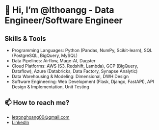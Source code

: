 # 👋 Hi, I’m @lthoangg - Data Engineer/Software Engineer
## Skills & Tools
- Programming Languages: Python (Pandas, NumPy, Scikit-learn), SQL (PostgreSQL, BigQuery, MySQL)
- Data Pipelines: Airflow, Mage-AI, Dagster
- Cloud Platforms: AWS (S3, Redshift, Lambda), GCP (BigQuery, Dataflow), Azure (Databricks, Data Factory, Synapse Analytic)
- Data Warehousing & Modeling: Dimensional, DWH Design
- Software Engineering: Web Development (Flask, Django, FastAPI), API Design & Implementation, Unit Testing
## 📫 How to reach me?
  + letronghoang00@gmail.com
  + [LinkedIn](https://www.linkedin.com/in/lthoangg/)

<!---
lthoangg/lthoangg is a ✨ special ✨ repository because its `README.md` (this file) appears on your GitHub profile.
You can click the Preview link to take a look at your changes.
--->
